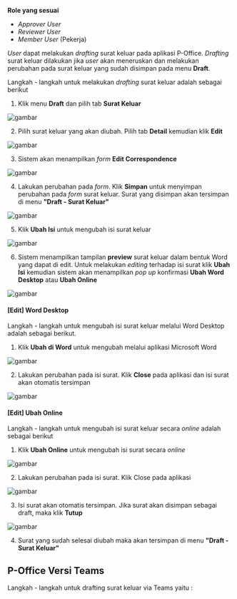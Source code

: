 **Role yang sesuai**

- *Approver User*
- *Reviewer User*
- *Member User* (Pekerja)

*User* dapat melakukan *drafting* surat keluar pada aplikasi P-Office. *Drafting* surat keluar dilakukan jika *user* akan meneruskan dan melakukan perubahan pada surat keluar yang sudah disimpan pada menu **Draft**.

Langkah - langkah untuk melakukan *drafting* surat keluar adalah sebagai berikut

1. Klik menu **Draft** dan pilih tab **Surat Keluar**

![gambar](SuratKeluar/SK_Web/SK18.png)

2. Pilih surat keluar yang akan diubah. Pilih tab **Detail** kemudian klik **Edit**

![gambar](SuratKeluar/SK_Web/SK19.png)

3. Sistem akan menampilkan *form* **Edit Correspondence**

![gambar](SuratKeluar/SK_Web/SK20.png)

4. Lakukan perubahan pada *form*. Klik **Simpan** untuk menyimpan perubahan pada *form* surat keluar. Surat yang disimpan akan tersimpan di menu **"Draft - Surat Keluar"**

![gambar](SuratKeluar/SK_Web/SK21.png)

5. Klik **Ubah Isi** untuk mengubah isi surat keluar

![gambar](SuratKeluar/SK_Web/SK22.png)

6. Sistem menampilkan tampilan **preview** surat keluar dalam bentuk Word yang dapat di edit. Untuk melakukan *editing* terhadap isi surat klik **Ubah Isi** kemudian sistem akan menampilkan *pop up* konfirmasi **Ubah Word Desktop** atau **Ubah Online**

![gambar](SuratKeluar/SK_Web/SK23.png)

#### [Edit] Word Desktop

Langkah - langkah untuk mengubah isi surat keluar melalui Word Desktop adalah sebagai berikut.

1. Klik **Ubah di Word** untuk mengubah melalui aplikasi Microsoft Word

![gambar](SuratKeluar/SK_Web/SK24.png)

2. Lakukan perubahan pada isi surat. Klik **Close** pada aplikasi dan isi surat akan otomatis tersimpan

![gambar](SuratKeluar/SK_Web/SK25.png)

#### [Edit] Ubah Online

Langkah - langkah untuk mengubah isi surat keluar secara *online* adalah sebagai berikut

1. Klik **Ubah Online** untuk mengubah isi surat secara *online*

![gambar](SuratKeluar/SK_Web/SK26.png)

2. Lakukan perubahan pada isi surat. Klik Close pada aplikasi

![gambar](SuratKeluar/SK_Web/SK27.png)

3. Isi surat akan otomatis tersimpan. Jika surat akan disimpan sebagai draft, maka klik **Tutup**

![gambar](SuratKeluar/SK_Web/SK28.png)

4. Surat yang sudah selesai diubah maka akan tersimpan di menu **"Draft - Surat Keluar"**


## **P-Office Versi Teams**


Langkah - langkah untuk drafting surat keluar via Teams yaitu :

